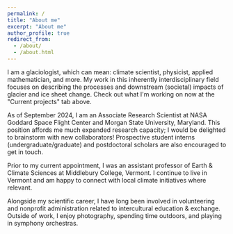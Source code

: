 ```yaml
---
permalink: /
title: "About me"
excerpt: "About me"
author_profile: true
redirect_from: 
  - /about/
  - /about.html
---
```

I am a glaciologist, which can mean: climate scientist, physicist, applied mathematician, 
and more.  My work in this inherently interdisciplinary field focuses on describing the processes
and downstream (societal) impacts of glacier and ice sheet change.  Check out what I'm working 
on now at the "Current projects" tab above.

As of September 2024, I am an Associate Research Scientist at NASA Goddard Space Flight Center
and Morgan State University, Maryland.  This position affords me much expanded research capacity;
I would be delighted to brainstorm with new collaborators!  Prospective student interns
(undergraduate/graduate) and postdoctoral scholars are also encouraged to get in touch.

Prior to my current appointment, I was an assistant professor of Earth & Climate Sciences
at Middlebury College, Vermont.  I continue to live in Vermont and am happy to connect with
local climate initiatives where relevant.

Alongside my scientific career, I have long been involved in volunteering and nonprofit administration 
related to intercultural education & exchange.  Outside of work, I enjoy photography, 
spending time outdoors, and playing in symphony orchestras.
